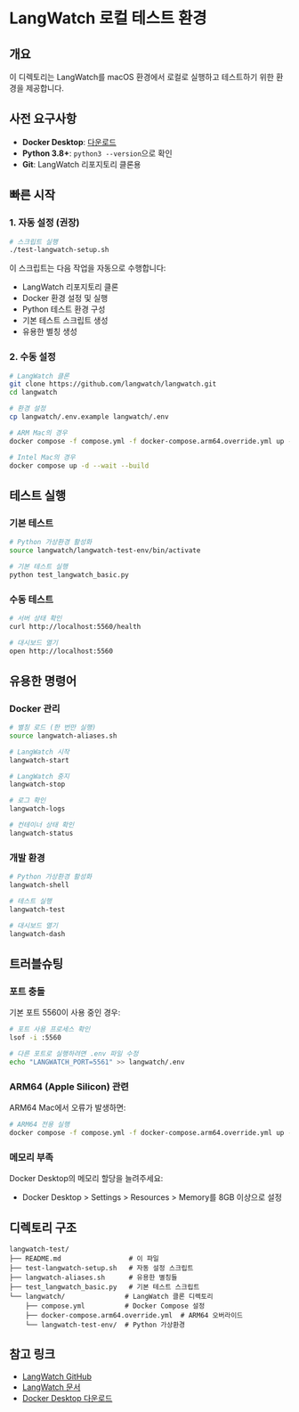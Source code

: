 # LangWatch 로컬 테스트 환경

## 개요

이 디렉토리는 LangWatch를 macOS 환경에서 로컬로 실행하고 테스트하기 위한 환경을 제공합니다.

## 사전 요구사항

- **Docker Desktop**: [다운로드](https://www.docker.com/products/docker-desktop)
- **Python 3.8+**: `python3 --version`으로 확인
- **Git**: LangWatch 리포지토리 클론용

## 빠른 시작

### 1. 자동 설정 (권장)

```bash
# 스크립트 실행
./test-langwatch-setup.sh
```

이 스크립트는 다음 작업을 자동으로 수행합니다:
- LangWatch 리포지토리 클론
- Docker 환경 설정 및 실행
- Python 테스트 환경 구성
- 기본 테스트 스크립트 생성
- 유용한 별칭 생성

### 2. 수동 설정

```bash
# LangWatch 클론
git clone https://github.com/langwatch/langwatch.git
cd langwatch

# 환경 설정
cp langwatch/.env.example langwatch/.env

# ARM Mac의 경우
docker compose -f compose.yml -f docker-compose.arm64.override.yml up -d --wait --build

# Intel Mac의 경우
docker compose up -d --wait --build
```

## 테스트 실행

### 기본 테스트

```bash
# Python 가상환경 활성화
source langwatch/langwatch-test-env/bin/activate

# 기본 테스트 실행
python test_langwatch_basic.py
```

### 수동 테스트

```bash
# 서버 상태 확인
curl http://localhost:5560/health

# 대시보드 열기
open http://localhost:5560
```

## 유용한 명령어

### Docker 관리

```bash
# 별칭 로드 (한 번만 실행)
source langwatch-aliases.sh

# LangWatch 시작
langwatch-start

# LangWatch 중지
langwatch-stop

# 로그 확인
langwatch-logs

# 컨테이너 상태 확인
langwatch-status
```

### 개발 환경

```bash
# Python 가상환경 활성화
langwatch-shell

# 테스트 실행
langwatch-test

# 대시보드 열기
langwatch-dash
```

## 트러블슈팅

### 포트 충돌

기본 포트 5560이 사용 중인 경우:

```bash
# 포트 사용 프로세스 확인
lsof -i :5560

# 다른 포트로 실행하려면 .env 파일 수정
echo "LANGWATCH_PORT=5561" >> langwatch/.env
```

### ARM64 (Apple Silicon) 관련

ARM64 Mac에서 오류가 발생하면:

```bash
# ARM64 전용 실행
docker compose -f compose.yml -f docker-compose.arm64.override.yml up -d
```

### 메모리 부족

Docker Desktop의 메모리 할당을 늘려주세요:
- Docker Desktop > Settings > Resources > Memory를 8GB 이상으로 설정

## 디렉토리 구조

```
langwatch-test/
├── README.md                 # 이 파일
├── test-langwatch-setup.sh   # 자동 설정 스크립트
├── langwatch-aliases.sh      # 유용한 별칭들
├── test_langwatch_basic.py   # 기본 테스트 스크립트
└── langwatch/               # LangWatch 클론 디렉토리
    ├── compose.yml          # Docker Compose 설정
    ├── docker-compose.arm64.override.yml  # ARM64 오버라이드
    └── langwatch-test-env/  # Python 가상환경
```

## 참고 링크

- [LangWatch GitHub](https://github.com/langwatch/langwatch)
- [LangWatch 문서](https://docs.langwatch.ai)
- [Docker Desktop 다운로드](https://www.docker.com/products/docker-desktop)

